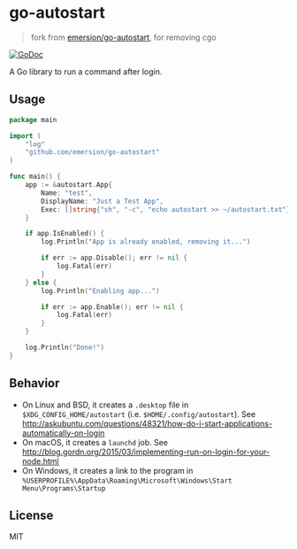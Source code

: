 # go-autostart

> fork from [emersion/go-autostart](https://github.com/emersion/go-autostart), for removing cgo

[![GoDoc](https://godoc.org/github.com/teages/go-autostart?status.svg)](https://godoc.org/github.com/teages/go-autostart)

A Go library to run a command after login.

## Usage

```go
package main

import (
	"log"
	"github.com/emersion/go-autostart"
)

func main() {
	app := &autostart.App{
		Name: "test",
		DisplayName: "Just a Test App",
		Exec: []string{"sh", "-c", "echo autostart >> ~/autostart.txt"},
	}

	if app.IsEnabled() {
		log.Println("App is already enabled, removing it...")

		if err := app.Disable(); err != nil {
			log.Fatal(err)
		}
	} else {
		log.Println("Enabling app...")

		if err := app.Enable(); err != nil {
			log.Fatal(err)
		}
	}

	log.Println("Done!")
}
```

## Behavior

* On Linux and BSD, it creates a `.desktop` file in `$XDG_CONFIG_HOME/autostart`
  (i.e. `$HOME/.config/autostart`). See http://askubuntu.com/questions/48321/how-do-i-start-applications-automatically-on-login
* On macOS, it creates a `launchd` job. See http://blog.gordn.org/2015/03/implementing-run-on-login-for-your-node.html
* On Windows, it creates a link to the program in `%USERPROFILE%\AppData\Roaming\Microsoft\Windows\Start Menu\Programs\Startup`

## License

MIT
